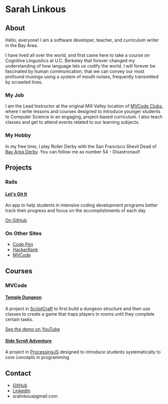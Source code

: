# Sarah Linkous

## About

Hello, everyone! I am a software developer, teacher, and curriculum writer in the Bay Area.

I have lived all over the world, and first came here to take a course on Cognitive Linguistics at U.C. Berkeley that forever changed my understanding of how language lets us codify the world. I will forever be fascinated by human communication, that we can convey our most profound musings using a system of mouth noises, frequently transmitted by scrawled lines.

### My Job

I am the Lead Instructor at the original Mill Valley location of [MVCode Clubs](https://www.mvcode.com), where I write lessons and courses designed to introduce younger students to Computer Science in an engaging, project-based curriculum. I also teach classes and get to attend events related to our learning subjects.

### My Hobby

In my free time, I play Roller Derby with the San Francisco Shevil Dead of [Bay Area Derby](http://www.bayareaderby.com). You can follow me as number 54 - Disastronaut!

## Projects

### Rails

#### [Let's Git It](http://lets-git-it.herokuapp.com)

An app to help students in intensive coding development programs better track their progress and focus on the accomplishments of each day

[On GitHub](https://github.com/jonbent/lets-git-it)


### On Other Sites

- [Code Pen](https://codepen.io/slinkous/)
- [HackerRank](https://www.hackerrank.com/slinkous)
- [MVCode](https://slinkous.mvcode.site)

## Courses

### MVCode

#### [Temple Dungeon](https://www.mvcode.com/courses/temple-dungeon)

A project in [ScriptCraft](https://github.com/walterhiggins/ScriptCraft) to first build a dungeon structure and then use classes to create a game that traps players in rooms until they complete certain tasks.

[See the demo on YouTube](https://youtu.be/5pFM687w8Eo)

#### [Side Scroll Adventure](https://www.mvcode.com/courses/side-scroll-adventure)

A project in [ProcessingJS](http://processingjs.org/) designed to introduce students systematically to core concepts in programming

## Contact

- [GitHub](https://www.github.com/slinkous)
- [LinkedIn](https://www.linkedin.com/in/slinkous)
- sralinkous```@```gmail.com
